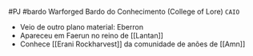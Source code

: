 #PJ #bardo
Warforged
Bardo do Conhecimento (College of Lore)
`CAIO`

- Veio de outro plano material: Eberron
- Apareceu em Faerun no reino de [[Lantan]]
- Conhece [[Erani Rockharvest]] da comunidade de anões de [[Amn]]